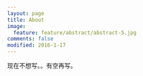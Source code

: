 ```yaml
---
layout: page
title: About
image:
  feature: feature/abstract/abstract-5.jpg
comments: false
modified: 2016-1-17
---
```


现在不想写。。有空再写。
